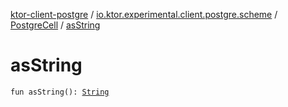 [ktor-client-postgre](../../index.md) / [io.ktor.experimental.client.postgre.scheme](../index.md) / [PostgreCell](index.md) / [asString](./as-string.md)

# asString

`fun asString(): `[`String`](https://kotlinlang.org/api/latest/jvm/stdlib/kotlin/-string/index.html)